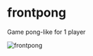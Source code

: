 # frontpong
Game pong-like for 1 player

![frontpong](https://user-images.githubusercontent.com/46993394/116838121-8270ad80-abcd-11eb-935c-e11d05a598e9.png)
